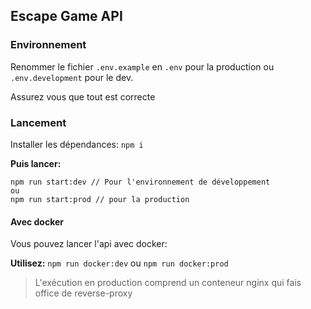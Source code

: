 ## Escape Game API

### Environnement

Renommer le fichier `.env.example` en `.env` pour la production ou `.env.development` pour le dev.

Assurez vous que tout est correcte

### Lancement

Installer les dépendances: `npm i`

**Puis lancer:**
```
npm run start:dev // Pour l'environnement de développement
ou
npm run start:prod // pour la production
```


#### Avec docker

Vous pouvez lancer l'api avec docker:

**Utilisez:**
 `npm run docker:dev`
 ou
 `npm run docker:prod`

> L'exécution en production comprend un conteneur nginx qui fais office de reverse-proxy

